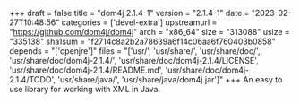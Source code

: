 +++
draft = false
title = "dom4j 2.1.4-1"
version = "2.1.4-1"
date = "2023-02-27T10:48:56"
categories = ['devel-extra']
upstreamurl = "https://github.com/dom4j/dom4j"
arch = "x86_64"
size = "313088"
usize = "335138"
sha1sum = "f2714c8a2b2a78639a6f14c06aa6f760403b0858"
depends = "['openjre']"
files = "['usr/', 'usr/share/', 'usr/share/doc/', 'usr/share/doc/dom4j-2.1.4/', 'usr/share/doc/dom4j-2.1.4/LICENSE', 'usr/share/doc/dom4j-2.1.4/README.md', 'usr/share/doc/dom4j-2.1.4/TODO', 'usr/share/java/', 'usr/share/java/dom4j.jar']"
+++
An easy to use library for working with XML in Java.